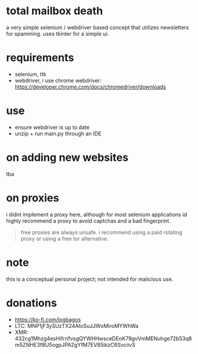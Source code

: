 # total mailbox death

a very simple selenium / webdriver based concept that utilizes newsletters for spamming. uses tkinter for a simple ui. 

# requirements 

* selenium, ttk
* webdriver, i use chrome webdriver: https://developer.chrome.com/docs/chromedriver/downloads

# use

* ensure webdriver is up to date
* unzip + run main.py through an IDE

# on adding new websites

tba

# on proxies

i didnt implement a proxy here, although for most selenium applications id highly recommend a proxy to avoid captchas and a bad fingerprint. 
> free proxies are always unsafe. i recommend using a paid rotating proxy or using a free tor alternative. 

# note

this is a conceptual personal project; not intended for malicious use. 

# donations

* https://ko-fi.com/logbagos
* LTC: MNP1jF3ySUzTX24AtoSuJJWxMiroMYWhWa
* XMR: 432cg1Mhzg4esHifrrifvsgQYWHHwsceDEoK79gvVmMENuhge72b53q8m5ZNHE3f8U5ogpJPA2gYfM7EV85ikzC6SvciivS

